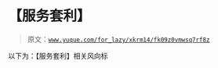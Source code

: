 # 【服务套利】

> 原文：[`www.yuque.com/for_lazy/xkrm14/fk09z0vmwsq7rf8z`](https://www.yuque.com/for_lazy/xkrm14/fk09z0vmwsq7rf8z)

以下为：【服务套利】相关风向标






